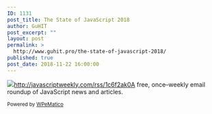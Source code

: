 ```yaml
---
ID: 1131
post_title: The State of JavaScript 2018
author: GuHIT
post_excerpt: ""
layout: post
permalink: >
  http://www.guhit.pro/the-state-of-javascript-2018/
published: true
post_date: 2018-11-22 16:00:00
---
```

<img class="wpe_imgrss" src="https://res.cloudinary.com/cpress/image/upload/w_1280,e_sharpen:60/jmkninnr1h60xxasxx4z.jpg">http://javascriptweekly.com/rss/1c6f2ak0A free, once&ndash;weekly email roundup of JavaScript news and articles.<p class="wpematico_credit"><small>Powered by <a href="http://www.wpematico.com" target="_blank">WPeMatico</a></small></p>